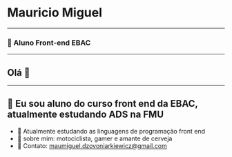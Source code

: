 # Mauricio Miguel 
---
### 📒 Aluno Front-end EBAC 
---
## Olá 👋
---
📒 Eu sou aluno do curso front end da EBAC, atualmente estudando ADS na FMU
---
* 🚀 Atualmente estudando as linguagens de programação front end
* 🚀 sobre mim: motociclista, gamer e amante de cerveja
* 🚀 Contato: maumiguel.dzovoniarkiewicz@gmail.com
